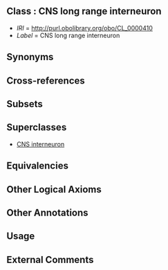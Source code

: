 
## Class : CNS long range interneuron

 * *IRI* = http://purl.obolibrary.org/obo/CL_0000410
 * *Label* = CNS long range interneuron

## Synonyms


## Cross-references


## Subsets


## Superclasses

 * [CNS interneuron](../../CL/02/CL_0000402.md)

## Equivalencies


## Other Logical Axioms


## Other Annotations


## Usage


## External Comments

